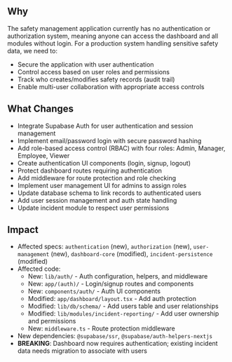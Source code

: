 ## Why

The safety management application currently has no authentication or authorization system, meaning anyone can access the dashboard and all modules without login. For a production system handling sensitive safety data, we need to:
- Secure the application with user authentication
- Control access based on user roles and permissions
- Track who creates/modifies safety records (audit trail)
- Enable multi-user collaboration with appropriate access controls

## What Changes

- Integrate Supabase Auth for user authentication and session management
- Implement email/password login with secure password hashing
- Add role-based access control (RBAC) with four roles: Admin, Manager, Employee, Viewer
- Create authentication UI components (login, signup, logout)
- Protect dashboard routes requiring authentication
- Add middleware for route protection and role checking
- Implement user management UI for admins to assign roles
- Update database schema to link records to authenticated users
- Add user session management and auth state handling
- Update incident module to respect user permissions

## Impact

- Affected specs: `authentication` (new), `authorization` (new), `user-management` (new), `dashboard-core` (modified), `incident-persistence` (modified)
- Affected code:
  - New: `lib/auth/` - Auth configuration, helpers, and middleware
  - New: `app/(auth)/` - Login/signup routes and components
  - New: `components/auth/` - Auth UI components
  - Modified: `app/dashboard/layout.tsx` - Add auth protection
  - Modified: `lib/db/schema/` - Add users table and user relationships
  - Modified: `lib/modules/incident-reporting/` - Add user ownership and permissions
  - New: `middleware.ts` - Route protection middleware
- New dependencies: `@supabase/ssr`, `@supabase/auth-helpers-nextjs`
- **BREAKING**: Dashboard now requires authentication; existing incident data needs migration to associate with users

